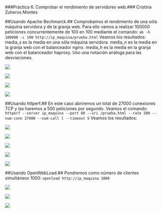 ###Práctica 6. Comprobar el rendimiento de servidores web.###
Cristina Zuheros Montes

##Usando Apache Bechmarck.##
Comprobamos el rendimiento de una sóla máquina servidora y de la granja web. Para ello vamos a realizar 100000 peticiones concurrentemente de 100 en 100 mediante el comando:
`ab -h 100000 -c 100 http://ip_maquina/prueba.html`
Veamos los resultados:
media_s es la media en una sóla máquina servidora.
media_n es la media en la granja web con el balanceador nginx.
media_h es la media en la granja web con el balanceador haproxy.
Uso una notación análoga para las desviaciones.

![](https://github.com/cristinazuhe/swap1415/blob/master/practica4/imagenes/imagen1ab.png)

![](https://github.com/cristinazuhe/swap1415/blob/master/practica4/imagenes/ab1.png)

![](https://github.com/cristinazuhe/swap1415/blob/master/practica4/imagenes/ab2.png)

![](https://github.com/cristinazuhe/swap1415/blob/master/practica4/imagenes/ab3.png)


##Usando httperf.##
En este caso abriremos un total de 27000 conexiones TCP y las haremos a 500 peticiones por segundo. Veamos el comando:
`httperf --server ip_maquina --port 80 --uri /prueba.html --rate 500 --num-conn 27000 --num-call l --timeout 5`
Veamos los resultados:

![](https://github.com/cristinazuhe/swap1415/blob/master/practica4/imagenes/imagen1httperf.png)

![](https://github.com/cristinazuhe/swap1415/blob/master/practica4/imagenes/htt1.png)

![](https://github.com/cristinazuhe/swap1415/blob/master/practica4/imagenes/htt2.png)

![](https://github.com/cristinazuhe/swap1415/blob/master/practica4/imagenes/htt3.png)

![](https://github.com/cristinazuhe/swap1415/blob/master/practica4/imagenes/htt4.png)


##Usando OpenWebLoad.##
Pondremos como número de clientes simultáneos 1000:
`openload http://ip_maquina 1000`

![](https://github.com/cristinazuhe/swap1415/blob/master/practica4/imagenes/imagen1open.png)

![](https://github.com/cristinazuhe/swap1415/blob/master/practica4/imagenes/open1.png)

![](https://github.com/cristinazuhe/swap1415/blob/master/practica4/imagenes/open2.png)



